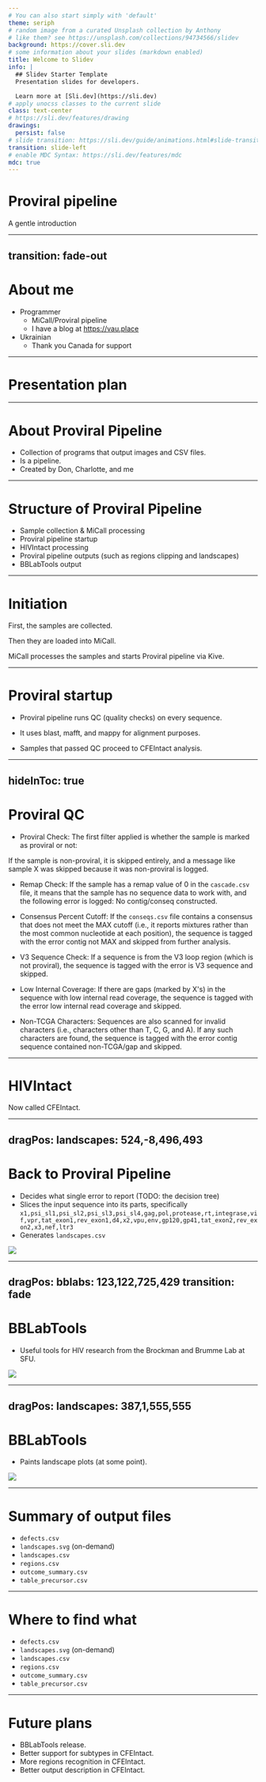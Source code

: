 ```yaml
---
# You can also start simply with 'default'
theme: seriph
# random image from a curated Unsplash collection by Anthony
# like them? see https://unsplash.com/collections/94734566/slidev
background: https://cover.sli.dev
# some information about your slides (markdown enabled)
title: Welcome to Slidev
info: |
  ## Slidev Starter Template
  Presentation slides for developers.

  Learn more at [Sli.dev](https://sli.dev)
# apply unocss classes to the current slide
class: text-center
# https://sli.dev/features/drawing
drawings:
  persist: false
# slide transition: https://sli.dev/guide/animations.html#slide-transitions
transition: slide-left
# enable MDC Syntax: https://sli.dev/features/mdc
mdc: true
---
```


<!-- Structure and interpretation of the -->

# Proviral pipeline

A gentle introduction

<!-- TODO: improve the subtitle -->

---
transition: fade-out
---

# About me

<!-- TODO: better presentation form. More detail. -->

- Programmer
  - MiCall/Proviral pipeline
  - I have a blog at https://vau.place
- Ukrainian
  - Thank you Canada for support
<!-- - TODO: more points -->

---

# Presentation plan

<Toc columns=2 />

---

# About Proviral Pipeline

<!-- TODO: better presentation form. More detail. -->

- Collection of programs that output images and CSV files.
- Is a pipeline.
- Created by Don, Charlotte, and me

---

# Structure of Proviral Pipeline

<!-- TODO: better presentation form. More detail. -->

- Sample collection & MiCall processing
- Proviral pipeline startup
- HIVIntact processing
- Proviral pipeline outputs
   (such as regions clipping and landscapes)
- BBLabTools output

<!-- TODO: insert a drawing of a factory. -->

---

# Initiation

<!-- TODO: better presentation form. More detail. -->

First, the samples are collected.

<!-- <Accordion1 /> -->

Then they are loaded into MiCall.

MiCall processes the samples and starts Proviral pipeline via Kive.

---

# Proviral startup

<!-- TODO: better presentation form. More detail. -->

- Proviral pipeline runs QC (quality checks) on every sequence.

- It uses blast, mafft, and mappy for alignment purposes.

- Samples that passed QC proceed to CFEIntact analysis.


---
hideInToc: true
---

# Proviral QC


- Proviral Check: The first filter applied is whether the sample is marked as proviral or not:

If the sample is non-proviral, it is skipped entirely, and a message like sample X was skipped because it was non-proviral is logged.

- Remap Check: If the sample has a remap value of 0 in the `cascade.csv` file, it means that the sample has no sequence data to work with, and the following error is logged: No contig/conseq constructed.

- Consensus Percent Cutoff: If the `conseqs.csv` file contains a consensus that does not meet the MAX cutoff (i.e., it reports mixtures rather than the most common nucleotide at each position), the sequence is tagged with the error contig not MAX and skipped from further analysis.

- V3 Sequence Check: If a sequence is from the V3 loop region (which is not proviral), the sequence is tagged with the error is V3 sequence and skipped.

- Low Internal Coverage: If there are gaps (marked by X's) in the sequence with low internal read coverage, the sequence is tagged with the error low internal read coverage and skipped.

- Non-TCGA Characters: Sequences are also scanned for invalid characters (i.e., characters other than T, C, G, and A). If any such characters are found, the sequence is tagged with the error contig sequence contained non-TCGA/gap and skipped.

---

# HIVIntact

<!-- TODO: better presentation form. More detail. -->

Now called CFEIntact.

---
dragPos:
  landscapes: 524,-8,496,493
---

# Back to Proviral Pipeline

<!-- TODO: better presentation form. More detail. -->

- Decides what single error to report (TODO: the decision tree)
- Slices the input sequence into its parts, specifically `x1,psi_sl1,psi_sl2,psi_sl3,psi_sl4,gag,pol,protease,rt,integrase,vif,vpr,tat_exon1,rev_exon1,d4,x2,vpu,env,gp120,gp41,tat_exon2,rev_exon2,x3,nef,ltr3`
- Generates `landscapes.csv`

<img v-drag="'landscapes'" src="./assets/decision.svg">

---
dragPos:
  bblabs: 123,122,725,429
transition: fade
---

# BBLabTools

<!-- TODO: better presentation form. More detail. -->

- Useful tools for HIV research from the Brockman and Brumme Lab at SFU.

<img v-drag="'bblabs'" src="./assets/bblabs1.png">

---
dragPos:
  landscapes: 387,1,555,555
---

# BBLabTools

- Paints landscape plots (at some point).

<img v-drag="'landscapes'" src="./assets/landscapes1.svg">

---

# Summary of output files

<!-- TODO: better presentation form. More detail. -->

- `defects.csv`
- `landscapes.svg` (on-demand)
- `landscapes.csv`
- `regions.csv`
- `outcome_summary.csv`
- `table_precursor.csv`

<!-- In the order of importance: -->

---

# Where to find what

<!-- TODO: better presentation form. More detail. -->

- `defects.csv`
- `landscapes.svg` (on-demand)
- `landscapes.csv`
- `regions.csv`
- `outcome_summary.csv`
- `table_precursor.csv`

---

# Future plans

<!-- TODO: better presentation form. More detail. -->

- BBLabTools release.
- Better support for subtypes in CFEIntact.
- More regions recognition in CFEIntact.
- Better output description in CFEIntact.
